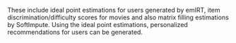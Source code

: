 These include ideal point estimations for users generated by emIRT, item discrimination/difficulty scores for movies and also matrix filling estimations by SoftImpute. 
Using the ideal point estimations, personalized recommendations for users can be generated. 
